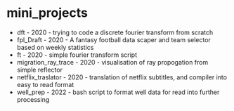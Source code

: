 # mini_projects

- dft - 2020 - trying to code a discrete fourier transform from scratch
- fpl_Draft - 2020 - A fantasy football data scaper and team selector based on weekly statistics
- ft - 2020 - simple fourier transform script
- migration_ray_trace - 2020 - visualisation of ray propogation from simple reflector
- netflix_traslator - 2020 - translation of netflix subtitles, and compiler into easy to read format
- well_prep - 2022 - bash script to format well data for read into further processing
